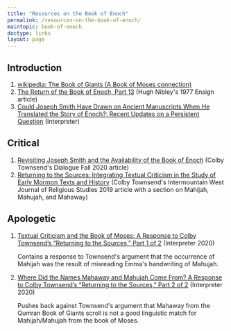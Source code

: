 ```yaml
---
title: "Resources on the Book of Enoch"
permalink: /resources-on-the-book-of-enoch/
maintopic: book-of-enoch
doctype: links
layout: page
---
```


## Introduction

1. [wikipedia: The Book of Giants (A Book of Moses connection)](https://en.m.wikipedia.org/wiki/The_Book_of_Giants#A_'Book_of_Moses'_connection)
1. [The Return of the Book of Enoch, Part 13](https://www.churchofjesuschrist.org/study/ensign/1977/08/a-strange-thing-in-the-land-the-return-of-the-book-of-enoch-part-13?lang=eng) (Hugh Nibley's 1977 Ensign article)
1. [Could Joseph Smith Have Drawn on Ancient Manuscripts When He Translated the Story of Enoch?: Recent Updates on a Persistent Question](https://journal.interpreterfoundation.org/could-joseph-smith-have-drawn-on-ancient-manuscripts-when-he-translated-the-story-of-enoch-recent-updates-on-a-persistent-question/) (Interpreter)


## Critical

1. [Revisiting Joseph Smith and the Availability of the Book of Enoch](https://www.dialoguejournal.com/articles/revisiting-joseph-smith-and-the-availability-of-the-book-of-enoch/) (Colby Townsend's Dialogue Fall 2020 article)
1. [Returning to the Sources: Integrating Textual Criticism in the Study of Early Mormon Texts and History](https://digitalcommons.usu.edu/imwjournal/vol10/iss1/6/) (Colby Townsend's Intermountain West Journal of Religious Studies 2019 article with a section on Mahijah, Mahujah, and Mahaway)

## Apologetic

1. [Textual Criticism and the Book of Moses: A Response to Colby Townsend’s “Returning to the Sources,” Part 1 of 2](https://journal.interpreterfoundation.org/textual-criticism-and-the-book-of-moses-a-response-to-colby-townsends-returning-to-the-sources-part-1-of-2/) (Interpreter 2020)

    Contains a response to Townsend's argument that the occurrence of Mahijah was the result of misreading Emma's handwriting of Mahujah.
    
1.  [Where Did the Names Mahaway and Mahujah Come From? A Response to Colby Townsend’s “Returning to the Sources,” Part 2 of 2](https://journal.interpreterfoundation.org/where-did-the-names-mahaway-and-mahujah-come-from-a-response-to-colby-townsends-returning-to-the-sources-part-2-of-2/) (Interpreter 2020)

    Pushes back against Townsend's argument that Mahaway from the Qumran Book of Giants scroll is not a good linguistic match for Mahijah/Mahujah from the book of Moses.
